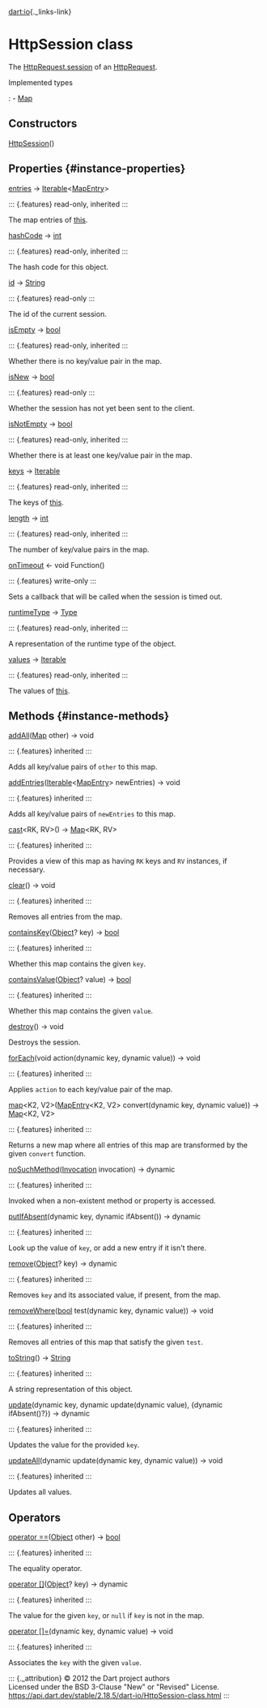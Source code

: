[dart:io](../dart-io/dart-io-library){._links-link}

HttpSession class
=================

The [HttpRequest.session](httprequest/session) of an
[HttpRequest](httprequest-class).

Implemented types

:   -   [Map](../dart-core/map-class)

Constructors
------------

[HttpSession](httpsession/httpsession)()

Properties {#instance-properties}
----------

[entries](../dart-core/map/entries) →
[Iterable](../dart-core/iterable-class)\<[MapEntry](../dart-core/mapentry-class)\>

::: {.features}
read-only, inherited
:::

The map entries of [this](httpsession-class).

[hashCode](../dart-core/object/hashcode) → [int](../dart-core/int-class)

::: {.features}
read-only, inherited
:::

The hash code for this object.

[id](httpsession/id) → [String](../dart-core/string-class)

::: {.features}
read-only
:::

The id of the current session.

[isEmpty](../dart-core/map/isempty) → [bool](../dart-core/bool-class)

::: {.features}
read-only, inherited
:::

Whether there is no key/value pair in the map.

[isNew](httpsession/isnew) → [bool](../dart-core/bool-class)

::: {.features}
read-only
:::

Whether the session has not yet been sent to the client.

[isNotEmpty](../dart-core/map/isnotempty) →
[bool](../dart-core/bool-class)

::: {.features}
read-only, inherited
:::

Whether there is at least one key/value pair in the map.

[keys](../dart-core/map/keys) → [Iterable](../dart-core/iterable-class)

::: {.features}
read-only, inherited
:::

The keys of [this](httpsession-class).

[length](../dart-core/map/length) → [int](../dart-core/int-class)

::: {.features}
read-only, inherited
:::

The number of key/value pairs in the map.

[onTimeout](httpsession/ontimeout) ← void Function()

::: {.features}
write-only
:::

Sets a callback that will be called when the session is timed out.

[runtimeType](../dart-core/object/runtimetype) →
[Type](../dart-core/type-class)

::: {.features}
read-only, inherited
:::

A representation of the runtime type of the object.

[values](../dart-core/map/values) →
[Iterable](../dart-core/iterable-class)

::: {.features}
read-only, inherited
:::

The values of [this](httpsession-class).

Methods {#instance-methods}
-------

[addAll](../dart-core/map/addall)([Map](../dart-core/map-class) other) →
void

::: {.features}
inherited
:::

Adds all key/value pairs of `other` to this map.

[addEntries](../dart-core/map/addentries)([Iterable](../dart-core/iterable-class)\<[MapEntry](../dart-core/mapentry-class)\>
newEntries) → void

::: {.features}
inherited
:::

Adds all key/value pairs of `newEntries` to this map.

[cast](../dart-core/map/cast)\<RK, RV\>() →
[Map](../dart-core/map-class)\<RK, RV\>

::: {.features}
inherited
:::

Provides a view of this map as having `RK` keys and `RV` instances, if
necessary.

[clear](../dart-core/map/clear)() → void

::: {.features}
inherited
:::

Removes all entries from the map.

[containsKey](../dart-core/map/containskey)([Object](../dart-core/object-class)?
key) → [bool](../dart-core/bool-class)

::: {.features}
inherited
:::

Whether this map contains the given `key`.

[containsValue](../dart-core/map/containsvalue)([Object](../dart-core/object-class)?
value) → [bool](../dart-core/bool-class)

::: {.features}
inherited
:::

Whether this map contains the given `value`.

[destroy](httpsession/destroy)() → void

Destroys the session.

[forEach](../dart-core/map/foreach)(void action(dynamic key, dynamic
value)) → void

::: {.features}
inherited
:::

Applies `action` to each key/value pair of the map.

[map](../dart-core/map/map)\<K2,
V2\>([MapEntry](../dart-core/mapentry-class)\<K2, V2\> convert(dynamic
key, dynamic value)) → [Map](../dart-core/map-class)\<K2, V2\>

::: {.features}
inherited
:::

Returns a new map where all entries of this map are transformed by the
given `convert` function.

[noSuchMethod](../dart-core/object/nosuchmethod)([Invocation](../dart-core/invocation-class)
invocation) → dynamic

::: {.features}
inherited
:::

Invoked when a non-existent method or property is accessed.

[putIfAbsent](../dart-core/map/putifabsent)(dynamic key, dynamic
ifAbsent()) → dynamic

::: {.features}
inherited
:::

Look up the value of `key`, or add a new entry if it isn\'t there.

[remove](../dart-core/map/remove)([Object](../dart-core/object-class)?
key) → dynamic

::: {.features}
inherited
:::

Removes `key` and its associated value, if present, from the map.

[removeWhere](../dart-core/map/removewhere)([bool](../dart-core/bool-class)
test(dynamic key, dynamic value)) → void

::: {.features}
inherited
:::

Removes all entries of this map that satisfy the given `test`.

[toString](../dart-core/object/tostring)() →
[String](../dart-core/string-class)

::: {.features}
inherited
:::

A string representation of this object.

[update](../dart-core/map/update)(dynamic key, dynamic update(dynamic
value), {dynamic ifAbsent()?}) → dynamic

::: {.features}
inherited
:::

Updates the value for the provided `key`.

[updateAll](../dart-core/map/updateall)(dynamic update(dynamic key,
dynamic value)) → void

::: {.features}
inherited
:::

Updates all values.

Operators
---------

[operator
==](../dart-core/object/operator_equals)([Object](../dart-core/object-class)
other) → [bool](../dart-core/bool-class)

::: {.features}
inherited
:::

The equality operator.

[operator
\[\]](../dart-core/map/operator_get)([Object](../dart-core/object-class)?
key) → dynamic

::: {.features}
inherited
:::

The value for the given `key`, or `null` if `key` is not in the map.

[operator \[\]=](../dart-core/map/operator_put)(dynamic key, dynamic
value) → void

::: {.features}
inherited
:::

Associates the `key` with the given `value`.

::: {._attribution}
© 2012 the Dart project authors\
Licensed under the BSD 3-Clause \"New\" or \"Revised\" License.\
<https://api.dart.dev/stable/2.18.5/dart-io/HttpSession-class.html>
:::
